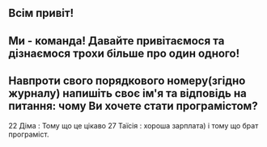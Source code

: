 ## Всім привіт!

## Ми - команда! Давайте привітаємося та дізнаємося трохи більше про один одного!

## Навпроти свого порядкового номеру(згідно журналу) напишіть своє ім'я та відповідь на питання: чому Ви хочете стати програмістом?

22 Діма : Тому що це цікаво
27 Таїсія : хороша зарплата) і тому що брат програміст.
